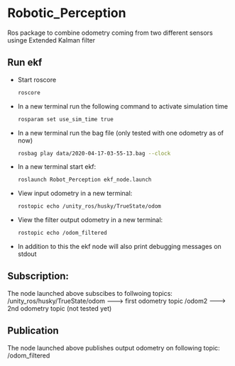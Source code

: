 # Robotic_Perception
 Ros package to combine odometry coming from two different sensors usinge Extended Kalman filter
## Run ekf
- Start roscore
     ```sh
    roscore
    ```
- In a new terminal run the following command to activate simulation time
    ```sh
    rosparam set use_sim_time true
    ```

- In a new terminal run the bag file (only tested with one odometry as of now)
    ```sh
    rosbag play data/2020-04-17-03-55-13.bag --clock
    ```
- In a new terminal start ekf:
    ```sh
    roslaunch Robot_Perception ekf_node.launch
    ```

- View input odometry in a new terminal:
   ```sh
   rostopic echo /unity_ros/husky/TrueState/odom
   ````

- View the filter output odometry in a new terminal:
   ```sh
   rostopic echo /odom_filtered
   ````
 
- In addition to this the ekf node will also print debugging messages on stdout
## Subscription:
The node launched above subscibes to follwoing topics:
/unity_ros/husky/TrueState/odom  --->  first odometry topic
/odom2  ---> 2nd odometry topic (not tested yet)

## Publication
The node launched above publishes output odometry on following topic:
/odom_filtered
